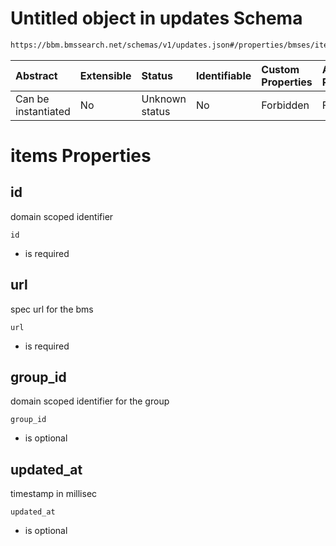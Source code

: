 # Untitled object in updates Schema

```txt
https://bbm.bmssearch.net/schemas/v1/updates.json#/properties/bmses/items
```



| Abstract            | Extensible | Status         | Identifiable | Custom Properties | Additional Properties | Access Restrictions | Defined In                                                                          |
| :------------------ | :--------- | :------------- | :----------- | :---------------- | :-------------------- | :------------------ | :---------------------------------------------------------------------------------- |
| Can be instantiated | No         | Unknown status | No           | Forbidden         | Forbidden             | none                | [updates.schema.json*](../../schemas/v1/updates.schema.json "open original schema") |

# items Properties



## id

domain scoped identifier

`id`

*   is required

## url

spec url for the bms

`url`

*   is required

## group_id

domain scoped identifier for the group

`group_id`

*   is optional

## updated_at

timestamp in millisec

`updated_at`

*   is optional
